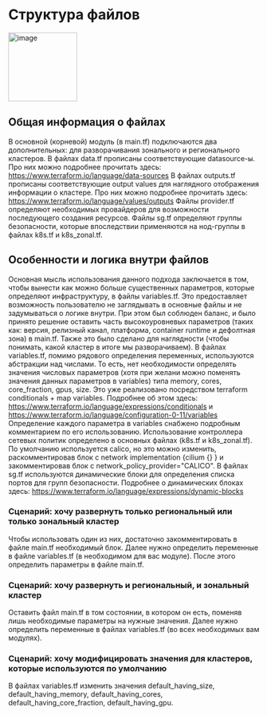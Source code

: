 # Cтруктура файлов

<img width="138" alt="image" src="https://user-images.githubusercontent.com/77805226/165472617-392d9f9c-adaa-4dce-9cdb-180183f3f998.png">


## Общая информация о файлах
В основной (корневой) модуль (в main.tf) подключаются два дополнительных: для разворачивания зонального и регионального кластеров.
В файлах data.tf прописаны соответствующие datasource-ы. Про них можно подробнее прочитать здесь: https://www.terraform.io/language/data-sources
В файлах outputs.tf прописаны соответствующие output values для наглядного отображения информации о кластере. Про них можно подробнее прочитать здесь: https://www.terraform.io/language/values/outputs
Файлы provider.tf определяют необходимых провайдеров для возможности последующего создания ресурсов.
Файлы sg.tf определяют группы безопасности, которые впоследствии применяются на нод-группы в файлах k8s.tf и k8s_zonal.tf.


## Особенности и логика внутри файлов
Основная мысль использования данного подхода заключается в том, чтобы вынести как можно больше существенных параметров, которые определяют инфраструктуру, в файлы variables.tf.
Это предоставляет возможность пользователю не заглядывать в основные файлы и не задумываться о логике внутри.
При этом был соблюден баланс, и было принято решение оставить часть высокоуровневых параметров (таких как: версия, релизный канал, платформа, container runtime и дефолтная зона) в main.tf.
Также это было сделано для наглядности (чтобы понимать, какой кластер в итоге мы разворачиваем).
В файлах variables.tf, помимо рядового определения переменных, используются абстракции над числами.
То есть, нет необходимости определять значения числовых параметров (хотя при желани можно поменять значения данных параметров в variables) типа memory, cores, core_fraction, gpus, size.
Это уже реализовано посредством terraform conditionals + map variables. 
Подробнее об этом здесь: https://www.terraform.io/language/expressions/conditionals и https://www.terraform.io/language/configuration-0-11/variables
Определение каждого параметра в variables снабжено подробным комментарием по его использованию.
Использование контроллера сетевых политик определено в основных файлах (k8s.tf и k8s_zonal.tf). По умолчанию используется calico, но это можно изменить, раскомментировав блок с network implementation {cilium {} } и закомментировав блок с network_policy_provider="CALICO".
В файлах sg.tf используются динамические блоки для определения списка портов для групп безопасности. 
Подробнее о динамических блоках здесь: https://www.terraform.io/language/expressions/dynamic-blocks


### Сценарий: хочу развернуть только региональный или только зональный кластер
Чтобы использовать один из них, достаточно закомментировать в файле main.tf необходимый блок.
Далее нужно определить переменные в файле variables.tf (в необходимом для вас модуле).
После этого определить параметры в файле main.tf.


### Сценарий: хочу развернуть и региональный, и зональный кластер
Оставить файл main.tf в том состоянии, в котором он есть, поменяв лишь необходимые параметры на нужные значения.
Далее нужно определить переменные в файлах variables.tf (во всех необходимых вам модулях).


### Сценарий: хочу модифицировать значения для кластеров, которые используются по умолчанию
В файлах variables.tf изменить значения default_having_size, default_having_memory, default_having_cores, default_having_core_fraction, default_having_gpu.
